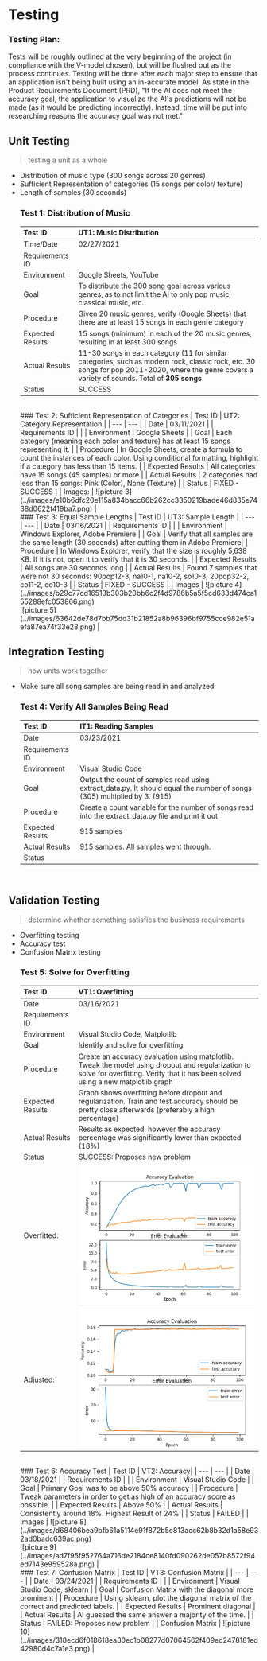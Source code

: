 # Testing 
### Testing Plan:
Tests will be roughly outlined at the very beginning of the project (in compliance with the V-model chosen), but will be flushed out as the process
continues. Testing will be done after each major step to ensure that an application isn't being built using an in-accurate model. As state in the
Product Requirements Document (PRD), "If the AI does not meet the accuracy goal, the application to visualize the AI's predictions will not be made 
(as it would be predicting incorrectly). Instead, time will be put into researching reasons the accuracy goal was not met."

## Unit Testing
> testing a unit as a whole
- Distribution of music type (300 songs across 20 genres)
- Sufficient Representation of categories (15 songs per color/ texture)
- Length of samples (30 seconds)
  <br/> 
  ### Test 1: Distribution of Music
  | Test ID | UT1: Music Distribution | 
  | --- | --- |
  | Time/Date | 02/27/2021 |
  | Requirements ID | |
  | Environment | Google Sheets, YouTube |
  | Goal | To distribute the 300 song goal across various genres, as to not limit the AI to only pop music, classical music, etc. |
  | Procedure | Given 20 music genres, verify (Google Sheets) that there are at least 15 songs in each genre category |
  | Expected Results | 15 songs (minimum) in each of the 20 music genres, resulting in at least 300 songs | 
  | Actual Results | 11-30 songs in each category (11 for similar categories, such as modern rock, classic rock, etc. 30 songs for pop 2011-2020, where the genre covers a variety of sounds. Total of **305 songs** |
  | Status | SUCCESS |
    <br/> 
  ### Test 2: Sufficient Representation of Categories
  | Test ID | UT2: Category Representation |
  | --- | --- |
  | Date | 03/11/2021 |
  | Requirements ID |   |
  | Environment | Google Sheets |
  | Goal | Each category (meaning each color and texture) has at least 15 songs representing it. |
  | Procedure | In Google Sheets, create a formula to count the instances of each color. Using conditional formatting, highlight if a category has less than 15 items. |
  | Expected Results | All categories have 15 songs (45 samples) or more |
  | Actual Results | 2 categories had less than 15 songs: Pink (Color), None (Texture) |
  | Status | FIXED - SUCCESS |
  | Images: | ![picture 3](../images/e10b6dfc20e115a834bacc66b262cc3350219bade46d835e7438d0622f419ba7.png)   |
    <br/> 
    ### Test 3: Equal Sample Lengths
  | Test ID | UT3: Sample Length |
  | --- | --- |
  | Date | 03/16/2021 |
  | Requirements ID | |
  | Environment | Windows Explorer, Adobe Premiere |
  | Goal | Verify that all samples are the same length (30 seconds) after cutting them in Adobe Premiere|
  | Procedure | In Windows Explorer, verify that the size is roughly 5,638 KB. If it is not, open it to verify that it is 30 seconds. |
  | Expected Results | All songs are 30 seconds long |
  | Actual Results | Found 7 samples that were not 30 seconds: 90pop12-3, na10-1, na10-2, so10-3, 20pop32-2, co11-2, co10-3 |
  | Status | FIXED - SUCCESS |
  | Images | ![picture 4](../images/b29c77cd16513b303b20bb6c2f4d9786b5a5f5cd633d474ca155288efc053866.png) <br/> ![picture 5](../images/63642de78d7bb75dd31b21852a8b96396bf9755cce982e51aefa87ea74f33e28.png)  |
    <br/> 
## Integration Testing
> how units work together
- Make sure all song samples are being read in and analyzed
    <br/> 
    ### Test 4: Verify All Samples Being Read
  | Test ID | IT1: Reading Samples |
  | --- | --- |
  | Date | 03/23/2021 |
  | Requirements ID |  |
  | Environment | Visual Studio Code |
  | Goal | Output the count of samples read using extract_data.py. It should equal the number of songs (305) multiplied by 3. (915) |
  | Procedure | Create a count variable for the number of songs read into the extract_data.py file and print it out |
  | Expected Results | 915 samples |
  | Actual Results | 915 samples. All samples went through. |
  | Status |  |

    <br/> 
## Validation Testing
> determine whether something satisfies the business requirements
- Overfitting testing
- Accuracy test
- Confusion Matrix testing
    <br/> 
    ### Test 5: Solve for Overfitting
  | Test ID | VT1: Overfitting |
  | --- | --- |
  | Date | 03/16/2021 |
  | Requirements ID |  |
  | Environment | Visual Studio Code, Matplotlib |
  | Goal | Identify and solve for overfitting |
  | Procedure | Create an accuracy evaluation using matplotlib. Tweak the model using dropout and regularization to solve for overfitting. Verify that it has been solved using a new matplotlib graph |
  | Expected Results | Graph shows overfitting before dropout and regularization. Train and test accuracy should be pretty close afterwards (preferably a high percentage)|
  | Actual Results | Results as expected, however the accuracy percentage was significantly lower than expected (18%) |
  | Status | SUCCESS: Proposes new problem |
  | Overfitted: | ![picture 6](../images/3fa2cf3cb7b833d52ba07dc1b7deb8230c5c00de9f3288d682e1f21440113401.png)  |
  | Adjusted: | ![picture 7](../images/795fc714a512af83e7aff527370c788570d7425bcd67df793f53f374739991cc.png)  |
    <br/> 
    ### Test 6: Accuracy Test
  | Test ID | VT2: Accuracy|
  | --- | --- |
  | Date | 03/18/2021 |
  | Requirements ID | |
  | Environment | Visual Studio Code |
  | Goal | Primary Goal was to be above 50% accuracy |
  | Procedure | Tweak parameters in order to get as high of an accuracy score as possible. |
  | Expected Results | Above 50% |
  | Actual Results | Consistently around 18%. Highest Result of 24% |
  | Status | FAILED |
  | Images | ![picture 8](../images/d68406bea9bfb61a5114e91f872b5e813acc62b8b32d1a58e932ad0badc639ac.png)  <br/> ![picture 9](../images/ad7f95f952764a716de2184ce8140fd090262de057b8572f94ed7143e959528a.png)  |
    <br/> 
    ### Test 7: Confusion Matrix
  | Test ID | VT3: Confusion Matrix |
  | --- | --- |
  | Date | 03/24/2021 |
  | Requirements ID |  |
  | Environment | Visual Studio Code, sklearn |
  | Goal | Confusion Matrix with the diagonal more prominent |
  | Procedure | Using sklearn, plot the diagonal matrix of the correct and predicted labels. |
  | Expected Results | Prominent diagonal |
  | Actual Results | AI guessed the same answer a majority of the time. |
  | Status | FAILED: Proposes new problem |
  | Confusion Matrix | ![picture 10](../images/318ecd6f018618ea80ec1b08277d07064562f409ed2478181ed42980d4c7a1e3.png)  |
    <br/> 
